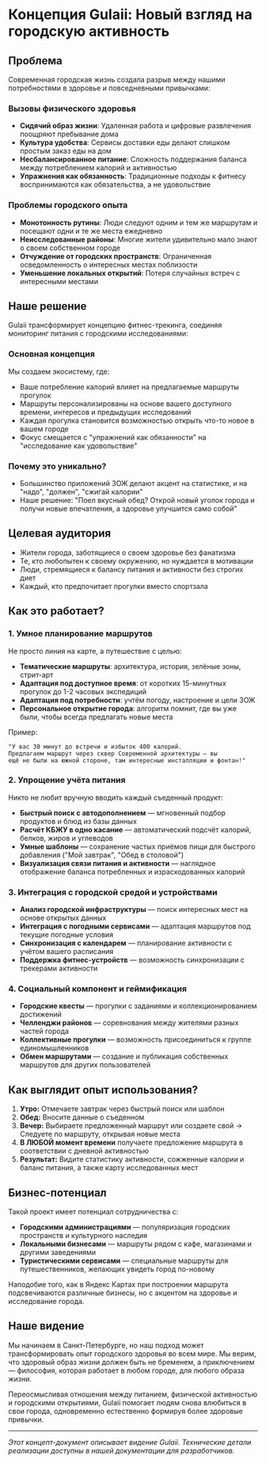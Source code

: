 # Концепция Gulaii: Новый взгляд на городскую активность

## Проблема

Современная городская жизнь создала разрыв между нашими потребностями в здоровье
и повседневными привычками:

### Вызовы физического здоровья

- **Сидячий образ жизни**: Удаленная работа и цифровые развлечения поощряют
  пребывание дома
- **Культура удобства**: Сервисы доставки еды делают слишком простым заказ еды
  на дом
- **Несбалансированное питание**: Сложность поддержания баланса между
  потреблением калорий и активностью
- **Упражнения как обязанность**: Традиционные подходы к фитнесу воспринимаются
  как обязательства, а не удовольствие

### Проблемы городского опыта

- **Монотонность рутины**: Люди следуют одним и тем же маршрутам и посещают одни
  и те же места ежедневно
- **Неисследованные районы**: Многие жители удивительно мало знают о своем
  собственном городе
- **Отчуждение от городских пространств**: Ограниченная осведомленность о
  интересных местах поблизости
- **Уменьшение локальных открытий**: Потеря случайных встреч с интересными
  местами

## Наше решение

Gulaii трансформирует концепцию фитнес-трекинга, соединяя мониторинг питания с
городскими исследованиями:

### Основная концепция

Мы создаем экосистему, где:

- Ваше потребление калорий влияет на предлагаемые маршруты прогулок
- Маршруты персонализированы на основе вашего доступного времени, интересов и
  предыдущих исследований
- Каждая прогулка становится возможностью открыть что-то новое в вашем городе
- Фокус смещается с "упражнений как обязанности" на "исследование как
  удовольствие"

### Почему это уникально?

- Большинство приложений ЗОЖ делают акцент на статистике, и на "надо", "должен",
  "сжигай калории"
- Наше решение: "Поел вкусный обед? Открой новый уголок города и получи новые
  впечатления, а здоровье улучшится само собой"

## Целевая аудитория

- Жители города, заботящиеся о своем здоровье без фанатизма
- Те, кто любопытен к своему окружению, но нуждается в мотивации
- Люди, стремящиеся к балансу питания и активности без строгих диет
- Каждый, кто предпочитает прогулки вместо спортзала

## Как это работает?

### 1. Умное планирование маршрутов

Не просто линия на карте, а путешествие с целью:

- **Тематические маршруты**: архитектура, история, зелёные зоны, стрит-арт
- **Адаптация под доступное время**: от коротких 15-минутных прогулок до 1-2
  часовых экспедиций
- **Адаптация под потребности**: учтём погоду, настроениe и цели ЗОЖ
- **Персональное открытие города**: алгоритм помнит, где вы уже были, чтобы
  всегда предлагать новые места

Пример:

```
"У вас 30 минут до встречи и избыток 400 калорий.
Предлагаем маршрут через сквер Современной архитектуры — вы
ещё не были на южной стороне, там интересные инсталляции и фонтан!"
```

### 2. Упрощение учёта питания

Никто не любит вручную вводить каждый съеденный продукт:

- **Быстрый поиск с автодополнением** — мгновенный подбор продуктов и блюд из
  базы данных
- **Расчёт КБЖУ в одно касание** — автоматический подсчёт калорий, белков, жиров
  и углеводов
- **Умные шаблоны** — сохранение частых приёмов пищи для быстрого добавления
  ("Мой завтрак", "Обед в столовой")
- **Визуализация связи питания и активности** — наглядное отображение баланса
  потребленных и израсходованных калорий

### 3. Интеграция с городской средой и устройствами

- **Анализ городской инфраструктуры** — поиск интересных мест на основе открытых
  данных
- **Интеграция с погодными сервисами** — адаптация маршрутов под текущие
  погодные условия
- **Синхронизация с календарем** — планирование активности с учётом вашего
  расписания
- **Поддержка фитнес-устройств** — возможность синхронизации с трекерами
  активности

### 4. Социальный компонент и геймификация

- **Городские квесты** — прогулки с заданиями и коллекционированием достижений
- **Челленджи районов** — соревнования между жителями разных частей города
- **Коллективные прогулки** — возможность присоединиться к группе
  единомышленников
- **Обмен маршрутами** — создание и публикация собственных маршрутов для других
  пользователей

## Как выглядит опыт использования?

1. **Утро:** Отмечаете завтрак через быстрый поиск или шаблон
2. **Обед:** Вносите данные о съеденном
3. **Вечер:** Выбираете предложенный маршрут или создаете свой → Следуете по
   маршруту, открывая новые места
4. **В ЛЮБОЙ момент времени** получаете предложение маршрута в соответствии с
   дневной активностью
5. **Результат:** Видите статистику активности, сожженные калории и баланс
   питания, а также карту исследованных мест

## Бизнес-потенциал

Такой проект имеет потенциал сотрудничества с:

- **Городскими администрациями** — популяризация городских пространств и
  культурного наследия
- **Локальными бизнесами** — маршруты рядом с кафе, магазинами и другими
  заведениями
- **Туристическими сервисами** — специальные маршруты для путешественников,
  желающих увидеть город по-новому

Наподобие того, как в Яндекс Картах при построении маршрута подсвечиваются
различные бизнесы, но с акцентом на здоровье и исследование города.

## Наше видение

Мы начинаем в Санкт-Петербурге, но наш подход может трансформировать опыт
городского здоровья во всем мире. Мы верим, что здоровый образ жизни должен быть
не бременем, а приключением — философия, которая работает в любом городе, для
любого образа жизни.

Переосмысливая отношения между питанием, физической активностью и городскими
открытиями, Gulaii помогает людям снова влюбиться в свои города, одновременно
естественно формируя более здоровые привычки.

---

_Этот концепт-документ описывает видение Gulaii. Технические детали реализации
доступны в нашей документации для разработчиков._
